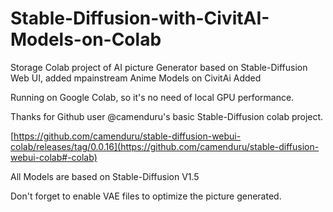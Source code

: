 # Stable-Diffusion-with-CivitAI-Models-on-Colab
Storage Colab project of AI picture Generator based on Stable-Diffusion Web UI, added mpainstream Anime Models on CivitAi Added

Running on Google Colab, so it's no need of local GPU performance.

Thanks for Github user @camenduru's basic Stable-Diffusion colab project.

[https://github.com/camenduru/stable-diffusion-webui-colab/releases/tag/0.0.16](https://github.com/camenduru/stable-diffusion-webui-colab#-colab)

All Models are based on Stable-Diffusion V1.5

Don't forget to enable VAE files to optimize the picture generated.
